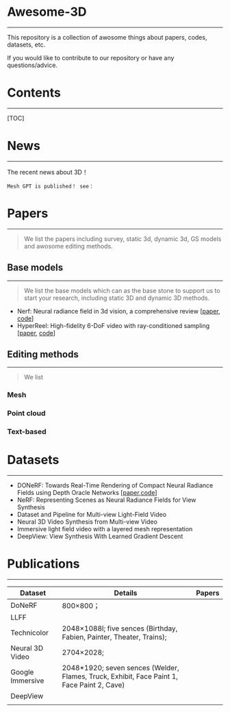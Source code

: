 # Awesome-3D

------

This repository  is a collection of awosome things about papers, codes, datasets, etc.

If you would like to contribute to our repository or have any questions/advice.

# Contents

------

[TOC]

# News

------

The recent news about 3D！

```
Mesh GPT is published！ see：
```

# Papers

------

> We list the papers including survey, static 3d, dynamic 3d, GS models and awosome editing methods.

## Base models

------

> We list the base models which can as the base stone to  support us to start your research, including static 3D and dynamic 3D methods.

- Nerf: Neural radiance field in 3d vision, a comprehensive review [[paper](https://arxiv.org/abs/2210.00379), [code](https://paperswithcode.com/method/nerf)]
- HyperReel: High-fidelity 6-DoF video with ray-conditioned sampling [[paper](http://openaccess.thecvf.com/content/CVPR2023/papers/Attal_HyperReel_High-Fidelity_6-DoF_Video_With_Ray-Conditioned_Sampling_CVPR_2023_paper.pdf), [code](https://github.com/facebookresearch/hyperreel)]



## Editing methods

------

> We list 

### Mesh

### Point cloud

### Text-based



# Datasets

------

- DONeRF: Towards Real-Time Rendering of Compact Neural Radiance Fields using Depth Oracle Networks [[paper](),[code](https://github.com/facebookresearch/DONERF)]
- NeRF: Representing Scenes as Neural Radiance Fields for View Synthesis
- Dataset and Pipeline for Multi-view Light-Field Video
- Neural 3D Video Synthesis from Multi-view Video
- Immersive light field video with a layered mesh representation
- DeepView: View Synthesis With Learned Gradient Descent



# Publications

------

| Dataset          | Details                                                      | Papers |
| ---------------- | ------------------------------------------------------------ | ------ |
| DoNeRF           | 800×800；                                                    |        |
| LLFF             |                                                              |        |
| Technicolor      | 2048×1088l; five sences (Birthday, Fabien, Painter, Theater, Trains); |        |
| Neural 3D Video  | 2704×2028;                                                   |        |
| Google Immersive | 2048*1920; seven sences (Welder, Flames, Truck, Exhibit, Face Paint 1, Face Paint 2, Cave) |        |
| DeepView         |                                                              |        |
|                  |                                                              |        |



